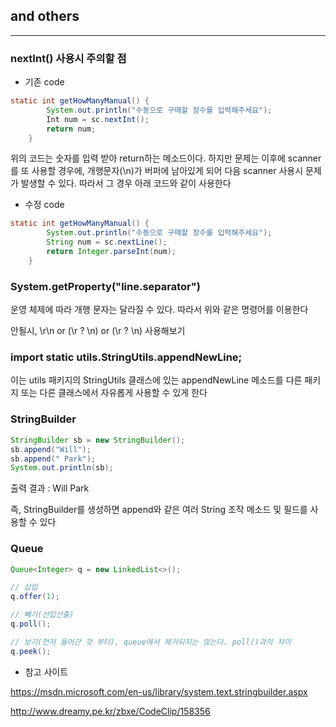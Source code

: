 ## and others
---

### nextInt() 사용시 주의할 점

* 기존 code

```java
static int getHowManyManual() {
		System.out.println("수동으로 구매할 장수를 입력해주세요");
		Int num = sc.nextInt();
		return num;
	}
```

위의 코드는 숫자를 입력 받아 return하는 메소드이다. 하지만 문제는 이후에 scanner를 또 사용할 경우에, 개행문자(\n)가 버퍼에 남아있게 되어
다음 scanner 사용시 문제가 발생할 수 있다. 따라서 그 경우 아래 코드와 같이 사용한다

* 수정 code

```java
static int getHowManyManual() {
		System.out.println("수동으로 구매할 장수를 입력해주세요");
		String num = sc.nextLine();
		return Integer.parseInt(num);
	}
```

### System.getProperty("line.separator")

운영 체제에 따라 개행 문자는 달라질 수 있다. 따라서 위와 같은 명령어를 이용한다

안될시, \r\n or (\r ? \n) or (\\r ? \\n) 사용해보기


### import static utils.StringUtils.appendNewLine;

이는 utils 패키지의 StringUtils 클래스에 있는 appendNewLine 메소드를 다른 패키지 또는 다른 클래스에서 자유롭게 사용할 수 있게 한다

### StringBuilder

```java
StringBuilder sb = new StringBuilder();
sb.append("Will");
sb.append(" Park");
System.out.println(sb);
```

출력 결과 : Will Park

즉, StringBuilder를 생성하면 append와 같은 여러 String 조작 메소드 및 필드를 사용할 수 있다

### Queue

```Java
Queue<Integer> q = new LinkedList<>();

// 삽입
q.offer(1);

// 빼기(선입선출)
q.poll();

// 보기(먼저 들어간 것 부터), queue에서 제거되지는 않는다. poll()과의 차이
q.peek();
```

* 참고 사이트

https://msdn.microsoft.com/en-us/library/system.text.stringbuilder.aspx

http://www.dreamy.pe.kr/zbxe/CodeClip/158356
